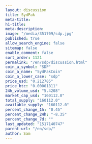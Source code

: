 ```yaml
---
layout: discussion
title: SydPak
meta-title: 
h1-title: 
meta-description: 
image: "/media/351709/sdp.jpg"
published: true
allow_search_engine: false
sitemap: false
enable_comment: false
sort_order: 1121
permalink: "/en/sdp/discussion.html"
coin_a_symbol: "SDP"
coin_a_name: "SydPakCoin"
coin_a_lower_case: "sdp"
price_usd: "0.212785"
price_btc: "0.00001811"
24h_volume_usd: "5.4208"
market_cap_usd: "160112.0"
total_supply: "160112.0"
available_supply: "160112.0"
percent_change_1h: "0.45"
percent_change_24h: "-8.35"
percent_change_7d: ""
last_updated: "1517140747"
parent-url: "/en/sdp/"
author: Sam
---
```


